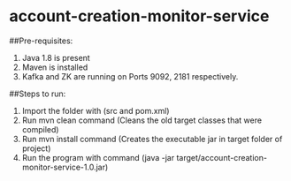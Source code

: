 # account-creation-monitor-service


##Pre-requisites:

1. Java 1.8 is present
2. Maven is installed
3. Kafka and ZK are running on Ports 9092, 2181 respectively.


##Steps to run:

1. Import the folder with (src and pom.xml)
2. Run mvn clean command (Cleans the old target classes that were compiled)
3. Run mvn install command (Creates the executable jar in target folder of project)
4. Run the program with command (java -jar target/account-creation-monitor-service-1.0.jar)
